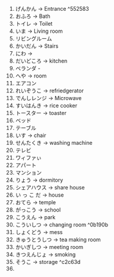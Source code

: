 
1. げんかん -> Entrance ^552583
2. おふろ -> Bath
3. トイレ -> Toilet
4. いま -> Living room
5. リビングルーム
6. かいだん -> Stairs
7. にわ -> 
8. だいどころ -> kitchen
9. ベランダ -
10. へや -> room 
11. エアコン 
12. れいぞうこ -> refriedgerator
13. でんしレンジ -> Microwave
14. すいはんき -> rice cooker
15. トースター -> toaster
16. ベッド 
17. テーブル
18. いす -> chair
19. せんたくき -> washing machine
20. テレビ 
21. ワィファぃ
22. アパート
23. マンション
24. りょう -> dormitory
25. シェアハウス -> share house
26. い っ こ だ -> house
27. おてら -> temple
28. がっこう -> school
29. こうえん -> park
30. こういしつ -> changing room ^0b190b
31. しょくどう -> mess
32. きゅうとうしつ -> tea making room
33. かいぎしつ -> meeting room
34. きつえんじょ -> smoking
35. そうこ -> storage ^c2c63d
36. 
 